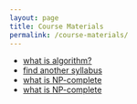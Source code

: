 ```yaml
---
layout: page
title: Course Materials
permalink: /course-materials/
---
```

* [what is algorithm?](https://slate.com/technology/2016/02/whats-the-deal-with-algorithms.html)
* [find another syllabus](https://ocw.mit.edu/courses/electrical-engineering-and-computer-science/6-046j-design-and-analysis-of-algorithms-spring-2015/syllabus/)
* [what is NP-complete](https://www.geeksforgeeks.org/np-completeness-set-1/)
* [what is NP-complete](https://stackoverflow.com/questions/210829/what-is-an-np-complete-in-computer-science)
